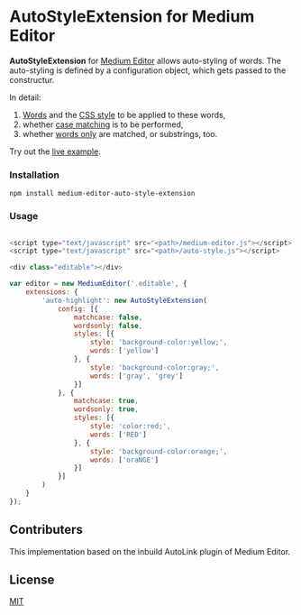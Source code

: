 # AutoStyleExtension for Medium Editor

**AutoStyleExtension** for [Medium Editor](https://yabwe.github.io/medium-editor/) allows auto-styling of words. The auto-styling is defined by a configuration object, which gets passed to the constructur.

In detail:

1. <u>Words</u> and the <u>CSS style</u> to be applied to these words,
2. whether <u>case matching</u> is to be performed,
3. whether <u>words only</u> are matched, or substrings, too.
</ol>

Try out the [live example](https://xerik.github.io/medium-editor-auto-style-extension/).

### Installation

`npm install medium-editor-auto-style-extension`

### Usage

```javascript

<script type="text/javascript" src="<path>/medium-editor.js"></script>
<script type="text/javascript" src="<path>/auto-style.js"></script>

<div class="editable"></div>

var editor = new MediumEditor('.editable', {
    extensions: {
        'auto-highlight': new AutoStyleExtension(
            config: [{
                matchcase: false,
                wordsonly: false,
                styles: [{
                    style: 'background-color:yellow;',
                    words: ['yellow']
                }, {
                    style: 'background-color:gray;',
                    words: ['gray', 'grey']
                }]
            }, {
                matchcase: true,
                wordsonly: true,
                styles: [{
                    style: 'color:red;',
                    words: ['RED']
                }, {
                    style: 'background-color:orange;',
                    words: ['oraNGE']
                }]
            }]
        )
    }
});
```

## Contributers

This implementation based on the inbuild AutoLink plugin of Medium Editor.


## License

[MIT](https://opensource.org/licenses/MIT)
